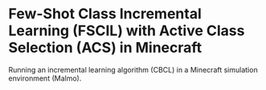 # Few-Shot Class Incremental Learning (FSCIL) with Active Class Selection (ACS) in Minecraft
Running an incremental learning algorithm (CBCL) in a Minecraft simulation environment (Malmo).
